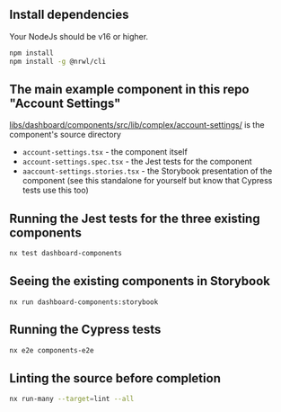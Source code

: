 ## Install dependencies

Your NodeJs should be v16 or higher.

```bash
npm install
npm install -g @nrwl/cli
```


## The main example component in this repo "Account Settings"

[libs/dashboard/components/src/lib/complex/account-settings/](libs/dashboard/components/src/lib/complex/account-settings/) is the component's source directory

* `account-settings.tsx` - the component itself
* `account-settings.spec.tsx` - the Jest tests for the component
* `aaccount-settings.stories.tsx` - the Storybook presentation of the component (see this standalone for yourself but know that Cypress tests use this too)

## Running the Jest tests for the three existing components

```bash
nx test dashboard-components
```

## Seeing the existing components in Storybook

```
nx run dashboard-components:storybook
```

## Running the Cypress tests

```bash
nx e2e components-e2e
```

## Linting the source before completion

```bash
nx run-many --target=lint --all
```

